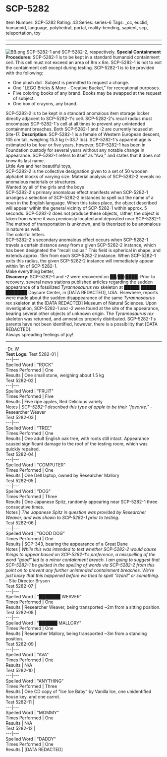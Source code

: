 # SCP-5282
Item Number: SCP-5282
Rating: 43
Series: series-6
Tags: _cc, euclid, humanoid, language, polyhedral, portal, reality-bending, sapient, scp, teleportation, toy

---

* * *
![BB.png](https://scp-wiki.wdfiles.com/local--files/scp-5282/BB.png)
SCP-5282-1 and SCP-5282-2, respectively.
**Special Containment Procedures:**
SCP-5282-1 is to be kept in a standard humanoid containment cell. This cell must not exceed an area of 8m x 8m. SCP-5282-1 is not to exit the containment cell except during testing. SCP-5282-1 is to be provided with the following:
  * One plush doll. Subject is permitted to request a change.
  * One "LEGO Bricks & More - Creative Bucket," for recreational purposes.
  * Five coloring books of any brand. Books may be swapped at the request of subject.
  * One box of crayons, any brand.

SCP-5282-2 is to be kept in a standard anomalous item storage locker directly adjacent to SCP-5282-1's cell. SCP-5282-2's recall radius must encompass SCP-5282-1's cell at all times to prevent any unintended containment breaches.
Both SCP-5282-1 and -2 are currently housed at Site-17.
**Description:** SCP-5282-1 is a female of Western European descent, 105 cm tall, weighing 15.3 kg (~33.7 lbs). SCP-5282-1's apparent age is estimated to be four or five years, however, SCP-5282-1 has been in Foundation custody for several years without any notable change in appearance. SCP-5282-1 refers to itself as "Ava," and states that it does not know its last name.  
Little Ava and her beautiful toys,  
SCP-5282-2 is the collective designation given to a set of 50 wooden alphabet blocks of varying size. Material analysis of SCP-5282-2 reveals no anomalous materials or structures.  
Wanted by all of the girls and the boys  
SCP-5282-2's primary anomalous effect manifests when SCP-5282-1 arranges a selection of SCP-5282-2 instances to spell out the name of a noun in the English language. When this takes place, the object described will appear within the general vicinity of SCP-5282-1 within approx. 5 seconds. SCP-5282-2 does not produce these objects, rather, the object is taken from where it was previously located and deposited near SCP-5282-1. The method of transportation is unknown, and is theorized to be anomalous in nature as well.  
The colorful letters  
SCP-5282-2's secondary anomalous effect occurs when SCP-5282-1 travels a certain distance away from a given SCP-5282-2 instance, which has been designated the "recall radius." This field is spherical in shape, and extends approx. 15m from each SCP-5282-2 instance. When SCP-5282-1 exits this radius, the given SCP-5282-2 instance will immediately appear within 1m of SCP-5282-1.  
Make everything better,  
**Discovery:**
SCP-5282-1 and -2 were recovered on ██/██/████. Prior to recovery, several news stations published articles regarding the sudden appearance of a fossilized _Tyrannosaurus rex_ skeleton at █████ █████ ███████ Daycare Center, in [DATA REDACTED], USA. Elsewhere, reports were made about the sudden disappearance of the same _Tyrannosaurus rex_ skeleton at the [DATA REDACTED] Museum of Natural Sciences. Upon investigation, SCP-5282-1 and -2 were found at the site of the appearance, bearing several other objects of unknown origin. The _Tyrannosaurus rex_ skeleton was returned, and amnestics properly distributed. SCP-5282-1's parents have not been identified, however, there is a possibility that [DATA REDACTED].  
Always spreading feelings of joy!
* * *
-Dr. W  
**Test Logs:**
Test 5282-01 |   
---|---  
Spelled Word |  "ROCK"  
Times Performed |  One  
Results |  One small stone, weighing about 1.5 kg  
Test 5282-02 |   
---|---  
Spelled Word |  "FRUIT"  
Times Performed |  Five  
Results |  Five ripe apples, Red Delicious variety  
Notes |  _SCP-5282-1 described this type of apple to be their "favorite."_ \- Researcher Weaver  
Test 5282-03 |   
---|---  
Spelled Word |  "TREE"  
Times Performed |  One  
Results |  One adult English oak tree, with roots still intact. Appearance caused significant damage to the roof of the testing room, which was quickly repaired.  
Test 5282-04 |   
---|---  
Spelled Word |  "COMPUTER"  
Times Performed |  One  
Results |  One Dell laptop, owned by Researcher Mallory  
Test 5282-05 |   
---|---  
Spelled Word |  "DOG"  
Times Performed |  Three  
Results |  One Japanese Spitz, randomly appearing near SCP-5282-1 three consecutive times.  
Notes |  _The Japanese Spitz in question was provided by Researcher Weaver, and was shown to SCP-5282-1 prior to testing._  
Test 5282-06 |   
---|---  
Spelled Word |  "GOOD DOG"  
Times Performed |  One  
Results |  SCP-343, bearing the appearance of a Great Dane  
Notes |  _While this was intended to test whether SCP-5282-2 would cause things to appear based on SCP-5282-1's preference, a misspelling of the word "good" led to a minor containment breach. I am going to suggest that SCP-5282-1 be guided in the spelling of words via SCP-5282-2 from this point on to prevent any further unintended containment breaches. We're just lucky that this happened before we tried to spell "lizard" or something._ \- Site Director Bryson  
Test 5282-07 |   
---|---  
Spelled Word |  "███████ WEAVER"  
Times Performed |  One  
Results |  Researcher Weaver, being transported ~2m from a sitting position.  
Test 5282-08 |   
---|---  
Spelled Word |  "██████ MALLORY"  
Times Performed |  One  
Results |  Researcher Mallory, being transported ~3m from a standing position.  
Test 5282-09 |   
---|---  
Spelled Word |  "AVA"  
Times Performed |  One  
Results |  N/A  
Test 5282-10 |   
---|---  
Spelled Word |  "ANYTHING"  
Times Performed |  Three  
Results |  One CD copy of "Ice Ice Baby" by Vanilla Ice, one unidentified house key, and one carrot.  
Test 5282-11 |   
---|---  
Spelled Word |  "MOMMY"  
Times Performed |  One  
Results |  N/A  
Test 5282-12 |   
---|---  
Spelled Word |  "DADDY"  
Times Performed |  One  
Results |  [DATA REDACTED]
